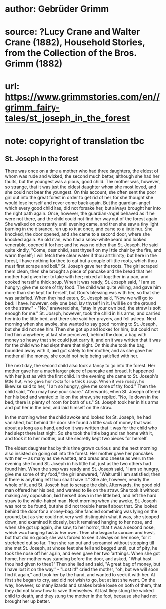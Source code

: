 # author: Gebrüder Grimm
# source: ?Lucy Crane and Walter Crane (1882), Household Stories, from the Collection of the Bros. Grimm (1882)
# url: https://www.grimmstories.com/en//grimm_fairy-tales/st_joseph_in_the_forest
# note: copyright of translation tbc

## St. Joseph in the forest 

There was once on a time a mother who had three daughters, the eldest of
whom was rude and wicked, the second much better, although she had her
faults, but the youngest was a pious, good child. The mother was,
however, so strange, that it was just the eldest daughter whom she most
loved, and she could not bear the youngest. On this account, she often
sent the poor girl out into the great forest in order to get rid of her,
for she thought she would lose herself and never come back again. But
the guardian-angel which every good child has, did not forsake her, but
always brought her into the right path again. Once, however, the
guardian-angel behaved as if he were not there, and the child could not
find her way out of the forest again. She walked on constantly until
evening came, and then she saw a tiny light burning in the distance, ran
up to it at once, and came to a little hut. She knocked, the door
opened, and she came to a second door, where she knocked again. An old
man, who had a snow-white beard and looked venerable, opened it for her;
and he was no other than St. Joseph. He said quite kindly, "Come, dear
child, seat thyself on my little chair by the fire, and warm thyself; I
will fetch thee clear water if thou art thirsty; but here in the forest,
I have nothing for thee to eat but a couple of little roots, which thou
must first scrape and boil."
St. Joseph gave her the roots. The girl scraped them clean, then she
brought a piece of pancake and the bread that her mother had given her
to take with her; mixed all together in a pan, and cooked herself a
thick soup. When it was ready, St. Joseph said, "I am so hungry; give
me some of thy food. The child was quite willing, and gave him more than
she kept for herself, but God's blessing was with her, so that she was
satisfied. When they had eaten, St. Joseph said, "Now we will go to
bed; I have, however, only one bed, lay thyself in it. I will lie on the
ground on the straw." - "No," answered she, "stay in your own bed,
the straw is soft enough for me." St. Joseph, however, took the child
in his arms, and carried her into the little bed, and there she said her
prayers, and fell asleep. Next morning when she awoke, she wanted to say
good morning to St. Joseph, but she did not see him. Then she got up and
looked for him, but could not find him anywhere; at last she perceived,
behind the door, a bag with money so heavy that she could just carry it,
and on it was written that it was for the child who had slept there that
night. On this she took the bag, bounded away with it, and got safely to
her mother, and as she gave her mother all the money, she could not help
being satisfied with her.

The next day, the second child also took a fancy to go into the forest.
Her mother gave her a much larger piece of pancake and bread. It
happened with her just as with the first child. In the evening she came
to St. Joseph's little hut, who gave her roots for a thick soup. When
it was ready, he likewise said to her, "I am so hungry, give me some of
thy food." Then the child said, "You may have your share."
Afterwards, when St. Joseph offered her his bed and wanted to lie on the
straw, she replied, "No, lie down in the bed, there is plenty of room
for both of us." St. Joseph took her in his arms and put her in the
bed, and laid himself on the straw.

In the morning when the child awoke and looked for St. Joseph, he had
vanished, but behind the door she found a little sack of money that was
about as long as a hand, and on it was written that it was for the child
who had slept there last night. So she took the little bag and ran home
with it, and took it to her mother, but she secretly kept two pieces for
herself.

The eldest daughter had by this time grown curious, and the next morning
also insisted on going out into the forest. Her mother gave her pancakes
with her -- as many as she wanted, and bread and cheese as well. In the
evening she found St. Joseph in his little hut, just as the two others
had found him. When the soup was ready and St. Joseph said, "I am so
hungry, give me some of thy food," the girl answered, "Wait until I am
satisfied; then if there is anything left thou shalt have it." She ate,
however, nearly the whole of it, and St. Joseph had to scrape the dish.
Afterwards, the good old man offered her his bed, and wanted to lie on
the straw. She took it without making any opposition, laid herself down
in the little bed, and left the hard straw to the white-haired man. Next
morning when she awoke, St. Joseph was not to be found, but she did not
trouble herself about that. She looked behind the door for a money-bag.
She fancied something was lying on the ground, but as she could not very
well distinguish what it was, she stooped down, and examined it closely,
but it remained hanging to her nose, and when she got up again, she saw,
to her horror, that it was a second nose, which was hanging fast to her
own. Then she began to scream and howl, but that did no good; she was
forced to see it always on her nose, for it stretched out so far. Then
she ran out and screamed without stopping till she met St. Joseph, at
whose feet she fell and begged until, out of pity, he took the nose off
her again, and even gave her two farthings. When she got home, her
mother was standing before the door, and asked, "What hast thou had
given to thee?" Then she lied and said, "A great bag of money, but I
have lost it on the way." - "Lost it!" cried the mother, "oh, but we
will soon find it again," and took her by the hand, and wanted to seek
it with her. At first she began to cry, and did not wish to go, but at
last she went. On the way, however, so many lizards and snakes broke
loose on both of them, that they did not know how to save themselves. At
last they stung the wicked child to death, and they stung the mother in
the foot, because she had not brought her up better.
